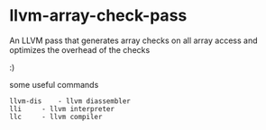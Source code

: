 llvm-array-check-pass
=====================

An LLVM pass that generates array checks on all array access and optimizes the overhead of the checks

:)


some useful commands

	llvm-dis	- llvm diassembler
	lli		- llvm interpreter
	llc		- llvm compiler
